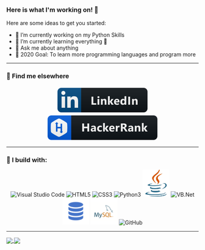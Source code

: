 ### Here is what I'm working on! 👋

Here are some ideas to get you started:

- 🔭 I’m currently working on my Python Skills
- 🌱 I’m currently learning everything 🤣
- 💬 Ask me about anything
- 🥅 2020 Goal: To learn more programming languages and program more

---

### 📢 Find me elsewhere

<p align="center">
  <a href="https://www.linkedin.com/in/joshua-nichols-513563122/">
    <img src="https://github.com/JoshuaNichols1/JoshuaNichols1/blob/master/svg/linkedin.svg" alt="LinkedIn" style="vertical-align:top; margin:4px">
  </a> 
  <a href="https://www.hackerrank.com/joshuajamesnich1?hr_r=1">
    <img src="https://github.com/JoshuaNichols1/JoshuaNichols1/blob/master/svg/hackerrank.svg" alt="HackerRank" style="vertical-align:top; margin:4px">
  </a>
<hr>

### 🚧 I build with:
<p align="center">
  <img alt="Visual Studio Code" width="70px" src="https://pbs.twimg.com/profile_images/1278357302601347072/BGZIBPH9_400x400.jpg" />
  <img alt="HTML5" width="70px" src="https://symbols-electrical.getvecta.com/stencil_25/37_html5.63ca2940ce.jpg" />
  <img alt="CSS3" width="70px" src="https://encrypted-tbn0.gstatic.com/images?q=tbn%3AANd9GcTqOXThy0yOFKarAr2oXNNlgkLY3TC4Yc5C5g&usqp=CAU" />
  <img alt="Python3" width="70px" src="https://pbs.twimg.com/profile_images/439154912719413248/pUBY5pVj_normal.png" />
  <img alt="Java8" width="70px" src="https://raw.githubusercontent.com/github/explore/80688e429a7d4ef2fca1e82350fe8e3517d3494d/topics/java/java.png" />
  <img alt="VB.Net" width="70px" src="https://icon-library.com/images/vb-net-icon/vb-net-icon-22.jpg" />
  <img alt="SQL" width="70px" src="https://raw.githubusercontent.com/github/explore/80688e429a7d4ef2fca1e82350fe8e3517d3494d/topics/sql/sql.png" />
  <img alt="MySQL" width="70px" src="https://raw.githubusercontent.com/github/explore/80688e429a7d4ef2fca1e82350fe8e3517d3494d/topics/mysql/mysql.png" />
  <img alt="GitHub" width="70px" src="https://github.githubassets.com/images/modules/logos_page/GitHub-Mark.png" />
</p><hr>

<a href="">
  <img align="center" src="https://github-readme-stats.vercel.app/api?username=JoshuaNichols1&count_private=true" />
  <img align="center" src="https://github-readme-stats.vercel.app/api/top-langs/?username=JoshuaNichols1&layout=compact" />
</a>
